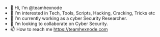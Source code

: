 - 👋 Hi, I’m @teamhexnode
- 👀 I’m interested in Tech, Tools, Scripts, Hacking, Cracking, Tricks etc
- 🌱 I’m currently working as a cyber Security Researcher.
- 💞️ I’m looking to collaborate on Cyber Security.
- 📫 How to reach me https://teamhexnode.com

<!---
https://teamhexnode.com is a ✨ special ✨ repository because its `README.md` (this file) appears on your GitHub profile.
You can click the Preview link to take a look at your changes.
--->
